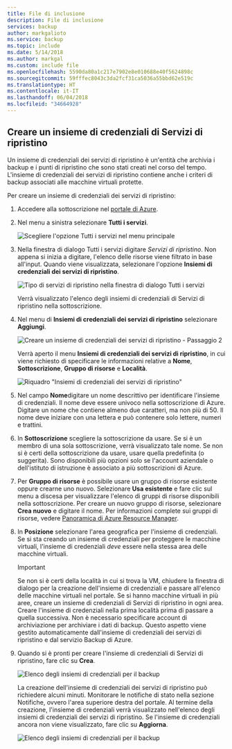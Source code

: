 ```yaml
---
title: File di inclusione
description: File di inclusione
services: backup
author: markgalioto
ms.service: backup
ms.topic: include
ms.date: 5/14/2018
ms.author: markgal
ms.custom: include file
ms.openlocfilehash: 5590da80a1c217e7902e8e010688e40f5624898c
ms.sourcegitcommit: 59fffec8043c3da2fcf31ca5036a55bbd62e519c
ms.translationtype: HT
ms.contentlocale: it-IT
ms.lasthandoff: 06/04/2018
ms.locfileid: "34664928"
---
```

## <a name="create-a-recovery-services-vault"></a>Creare un insieme di credenziali di Servizi di ripristino
Un insieme di credenziali dei servizi di ripristino è un'entità che archivia i backup e i punti di ripristino che sono stati creati nel corso del tempo. L'insieme di credenziali dei servizi di ripristino contiene anche i criteri di backup associati alle macchine virtuali protette.

Per creare un insieme di credenziali dei servizi di ripristino:

1. Accedere alla sottoscrizione nel [portale di Azure](https://portal.azure.com/).
2. Nel menu a sinistra selezionare **Tutti i servizi**.

    ![Scegliere l'opzione Tutti i servizi nel menu principale](./media/backup-create-rs-vault/click-all-services.png) <br/>

3. Nella finestra di dialogo Tutti i servizi digitare *Servizi di ripristino*. Non appena si inizia a digitare, l'elenco delle risorse viene filtrato in base all'input. Quando viene visualizzata, selezionare l'opzione **Insiemi di credenziali dei servizi di ripristino**.

    ![Tipo di servizi di ripristino nella finestra di dialogo Tutti i servizi](./media/backup-create-rs-vault/all-services.png) <br/>

    Verrà visualizzato l'elenco degli insiemi di credenziali di Servizi di ripristino nella sottoscrizione.
4. Nel menu di **Insiemi di credenziali dei servizi di ripristino** selezionare **Aggiungi**.

    ![Creare un insieme di credenziali dei servizi di ripristino - Passaggio 2](./media/backup-create-rs-vault/add-button-create-vault.png)

    Verrà aperto il menu **Insiemi di credenziali dei servizi di ripristino**, in cui viene richiesto di specificare le informazioni relative a **Nome**, **Sottoscrizione**, **Gruppo di risorse** e **Località**.

    ![Riquadro "Insiemi di credenziali dei servizi di ripristino"](./media/backup-create-rs-vault/create-new-vault-dialog.png)
5. Nel campo **Nome**digitare un nome descrittivo per identificare l'insieme di credenziali. Il nome deve essere univoco nella sottoscrizione di Azure. Digitare un nome che contiene almeno due caratteri, ma non più di 50. Il nome deve iniziare con una lettera e può contenere solo lettere, numeri e trattini.
6. In **Sottoscrizione** scegliere la sottoscrizione da usare. Se si è un membro di una sola sottoscrizione, verrà visualizzato tale nome. Se non si è certi della sottoscrizione da usare, usare quella predefinita (o suggerita). Sono disponibili più opzioni solo se l'account aziendale o dell'istituto di istruzione è associato a più sottoscrizioni di Azure.
7. Per **Gruppo di risorse** è possibile usare un gruppo di risorse esistente oppure crearne uno nuovo. Selezionare **Usa esistente** e fare clic sul menu a discesa per visualizzare l'elenco di gruppi di risorse disponibili nella sottoscrizione. Per creare un nuovo gruppo di risorse, selezionare **Crea nuovo** e digitare il nome. Per informazioni complete sui gruppi di risorse, vedere [Panoramica di Azure Resource Manager](../articles/azure-resource-manager/resource-group-overview.md).
8. In **Posizione** selezionare l'area geografica per l'insieme di credenziali. Se si sta creando un insieme di credenziali per proteggere le macchine virtuali, l'insieme di credenziali *deve* essere nella stessa area delle macchine virtuali.

   > [!IMPORTANT]
   > Se non si è certi della località in cui si trova la VM, chiudere la finestra di dialogo per la creazione dell'insieme di credenziali e passare all'elenco delle macchine virtuali nel portale. Se si hanno macchine virtuali in più aree, creare un insieme di credenziali di Servizi di ripristino in ogni area. Creare l'insieme di credenziali nella prima località prima di passare a quella successiva. Non è necessario specificare account di archiviazione per archiviare i dati di backup. Questo aspetto viene gestito automaticamente dall'insieme di credenziali dei servizi di ripristino e dal servizio Backup di Azure.
   >
   >

9. Quando si è pronti per creare l'insieme di credenziali di Servizi di ripristino, fare clic su **Crea**.

    ![Elenco degli insiemi di credenziali per il backup](./media/backup-create-rs-vault/click-create-button.png)

    La creazione dell'insieme di credenziali dei servizi di ripristino può richiedere alcuni minuti. Monitorare le notifiche di stato nella sezione Notifiche, ovvero l'area superiore destra del portale. Al termine della creazione, l'insieme di credenziali verrà visualizzato nell'elenco degli insiemi di credenziali dei servizi di ripristino. Se l'insieme di credenziali ancora non viene visualizzato, fare clic su **Aggiorna**.

     ![Elenco degli insiemi di credenziali per il backup](./media/backup-create-rs-vault/refresh-button.png)
